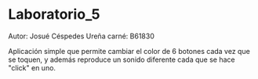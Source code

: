 # Laboratorio_5

Autor: Josué Céspedes Ureña
carné: B61830

Aplicación simple que permite cambiar el color de 6 botones cada vez que se toquen, y además reproduce un sonido diferente cada que se hace "click" en uno.
